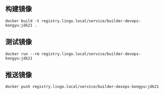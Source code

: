 ## 构建镜像

```shell
docker build -t registry.lingo.local/service/builder-devops-kongyu:jdk21 .
```

## 测试镜像

```shell
docker run --rm registry.lingo.local/service/builder-devops-kongyu:jdk21
```

## 推送镜像

```shell
docker push registry.lingo.local/service/builder-devops-kongyu:jdk21
```






